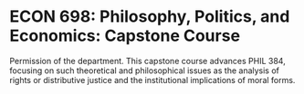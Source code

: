 # ECON 698: Philosophy, Politics, and Economics: Capstone Course

Permission of the department. This capstone course advances PHIL 384, focusing on such theoretical and philosophical issues as the analysis of rights or distributive justice and the institutional implications of moral forms.